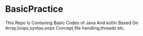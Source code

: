# BasicPractice
This Repo Is Contaning Basic Codes of Java And kotlin Based On Array,loops,syntax,oops Concept,file handling,threads etc.
